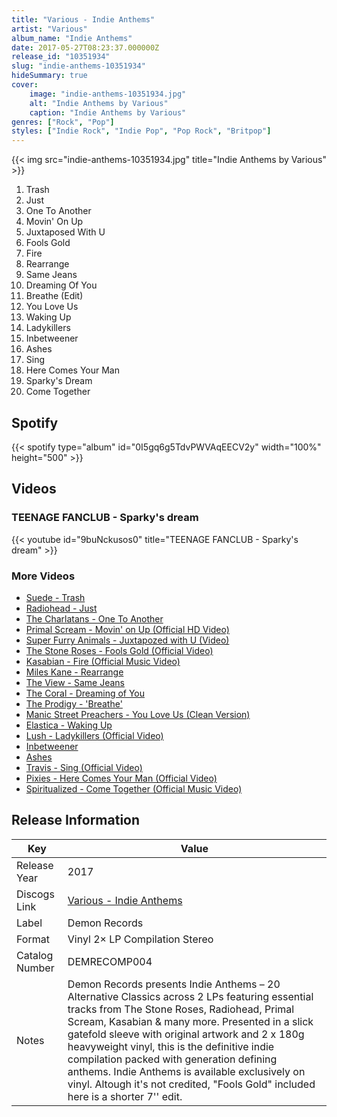 ```yaml
---
title: "Various - Indie Anthems"
artist: "Various"
album_name: "Indie Anthems"
date: 2017-05-27T08:23:37.000000Z
release_id: "10351934"
slug: "indie-anthems-10351934"
hideSummary: true
cover:
    image: "indie-anthems-10351934.jpg"
    alt: "Indie Anthems by Various"
    caption: "Indie Anthems by Various"
genres: ["Rock", "Pop"]
styles: ["Indie Rock", "Indie Pop", "Pop Rock", "Britpop"]
---
```


{{< img src="indie-anthems-10351934.jpg" title="Indie Anthems by Various" >}}

<!-- section break -->

1. Trash
2. Just
3. One To Another
4. Movin' On Up
5. Juxtaposed With U
6. Fools Gold
7. Fire
8. Rearrange
9. Same Jeans
10. Dreaming Of You
11. Breathe (Edit)
12. You Love Us
13. Waking Up
14. Ladykillers
15. Inbetweener
16. Ashes
17. Sing
18. Here Comes Your Man
19. Sparky's Dream
20. Come Together

<!-- section break -->


## Spotify
{{< spotify type="album" id="0I5gq6g5TdvPWVAqEECV2y" width="100%" height="500" >}}



## Videos
### TEENAGE FANCLUB - Sparky's dream
{{< youtube id="9buNckusos0" title="TEENAGE FANCLUB - Sparky's dream" >}}<br>

### More Videos

- [Suede - Trash](https://www.youtube.com/watch?v=-PdKGDMhau4)
- [Radiohead - Just](https://www.youtube.com/watch?v=oIFLtNYI3Ls)
- [The Charlatans - One To Another](https://www.youtube.com/watch?v=uxyQ5ByKLfE)
- [Primal Scream - Movin' on Up (Official HD Video)](https://www.youtube.com/watch?v=UVm3mJPn5tE)
- [Super Furry Animals - Juxtapozed with U (Video)](https://www.youtube.com/watch?v=dmCZ4f8NhOk)
- [The Stone Roses - Fools Gold (Official Video)](https://www.youtube.com/watch?v=NSD11dnphg0)
- [Kasabian - Fire (Official Music Video)](https://www.youtube.com/watch?v=agVpq_XXRmU)
- [Miles Kane - Rearrange](https://www.youtube.com/watch?v=2SV422fSYE4)
- [The View - Same Jeans](https://www.youtube.com/watch?v=RpXTISw_Huw)
- [The Coral - Dreaming of You](https://www.youtube.com/watch?v=Jdc6s7gJEfA)
- [The Prodigy - 'Breathe'](https://www.youtube.com/watch?v=rmHDhAohJlQ)
- [Manic Street Preachers - You Love Us (Clean Version)](https://www.youtube.com/watch?v=FgKXBJ2LZKo)
- [Elastica - Waking Up](https://www.youtube.com/watch?v=WlOje4ly4hg)
- [Lush - Ladykillers (Official Video)](https://www.youtube.com/watch?v=Iedz_x6Hlhw)
- [Inbetweener](https://www.youtube.com/watch?v=iUQ4Ps9zOQQ)
- [Ashes](https://www.youtube.com/watch?v=J_4xS6rcTs0)
- [Travis - Sing (Official Video)](https://www.youtube.com/watch?v=eYO1-gGWJyo)
- [Pixies - Here Comes Your Man (Official Video)](https://www.youtube.com/watch?v=tPgf_btTFlc)
- [Spiritualized - Come Together (Official Music Video)](https://www.youtube.com/watch?v=uWOdSeDzyy4)


## Release Information
|  Key           | Value                                                |
| ---------------| ---------------------------------------------------- |
| Release Year   | 2017                                   |
| Discogs Link   | [Various - Indie Anthems](https://www.discogs.com/release/10351934-Various-Indie-Anthems) |
| Label          | Demon Records |
| Format         | Vinyl 2× LP Compilation Stereo |
| Catalog Number | DEMRECOMP004 |
| Notes | Demon Records presents Indie Anthems – 20 Alternative Classics across 2 LPs featuring essential tracks from The Stone Roses, Radiohead, Primal Scream, Kasabian & many more.  Presented in a slick gatefold sleeve with original artwork and 2 x 180g heavyweight vinyl, this is the definitive indie compilation packed with generation defining anthems. Indie Anthems is available exclusively on vinyl.  Altough it's not credited, "Fools Gold" included here is a shorter 7'' edit. |